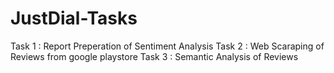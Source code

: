 # JustDial-Tasks

Task 1 : Report Preperation of Sentiment Analysis
Task 2 : Web Scaraping of Reviews from google playstore
Task 3 : Semantic Analysis of Reviews

